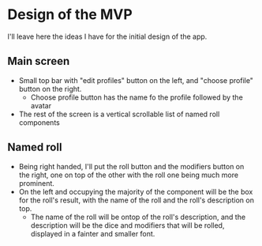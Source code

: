 # Design of the MVP

I'll leave here the ideas I have for the initial design of the app.

## Main screen

- Small top bar with "edit profiles" button on the left, and "choose profile" button on the right.
  - Choose profile button has the name fo the profile followed by the avatar
- The rest of the screen is a vertical scrollable list of named roll components

## Named roll

- Being right handed, I'll put the roll button and the modifiers button on the right, one on top of the other with the roll one being much more prominent.
- On the left and occupying the majority of the component will be the box for the roll's result, with the name of the roll and the roll's description on top.
  - The name of the roll will be ontop of the roll's description, and the description will be the dice and modifiers that will be rolled, displayed in a fainter and smaller font.
